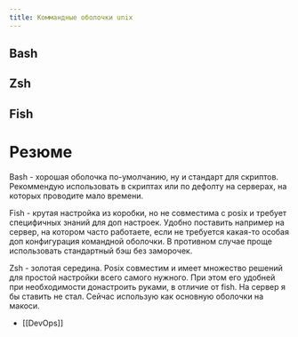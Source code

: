 ```yaml
---
title: Коммандные оболочки unix
---
```

## Bash

## Zsh

## Fish

# Резюме

Bash - хорошая оболочка по-умолчанию, ну и стандарт для скриптов. Рекоммендую использовать в скриптах или по дефолту на серверах, на которых проводите мало времени.

Fish - крутая настройка из коробки, но не совместима с posix и требует специфичных знаний для доп настроек. Удобно поставить например на сервер, на котором часто работаете, если не требуется какая-то особая доп конфигурация командной оболочки. В противном случае проще использовать стандартный бэш без заморочек.

Zsh - золотая середина. Posix совместим и имеет множество решений для простой настройки всего самого нужного. При этом его удобней при необходимости донастроить руками, в отличие от fish. На сервер я бы ставить не стал. Сейчас использую как основную оболочки на макоси.

- [[DevOps]]